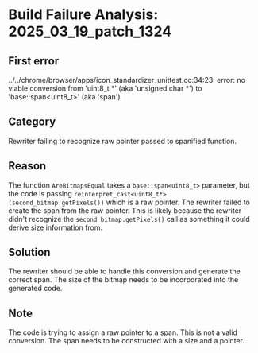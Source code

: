 # Build Failure Analysis: 2025_03_19_patch_1324

## First error

../../chrome/browser/apps/icon_standardizer_unittest.cc:34:23: error: no viable conversion from 'uint8_t *' (aka 'unsigned char *') to 'base::span<uint8_t>' (aka 'span<unsigned char>')

## Category
Rewriter failing to recognize raw pointer passed to spanified function.

## Reason
The function `AreBitmapsEqual` takes a `base::span<uint8_t>` parameter, but the code is passing `reinterpret_cast<uint8_t*>(second_bitmap.getPixels())` which is a raw pointer. The rewriter failed to create the span from the raw pointer. This is likely because the rewriter didn't recognize the `second_bitmap.getPixels()` call as something it could derive size information from.

## Solution
The rewriter should be able to handle this conversion and generate the correct span. The size of the bitmap needs to be incorporated into the generated code.

## Note
The code is trying to assign a raw pointer to a span. This is not a valid conversion. The span needs to be constructed with a size and a pointer.